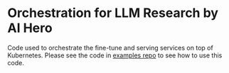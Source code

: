 # Orchestration for LLM Research by AI Hero

Code used to orchestrate the fine-tune and serving services on top of Kubernetes. Please see the code in [examples repo](https://) to see how to use this code.
